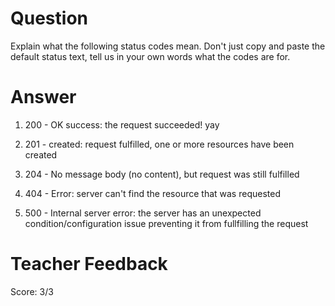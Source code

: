 # Question
Explain what the following status codes mean. Don't just copy and paste the default status text, tell us in your own words what the codes are for.

# Answer

1. 200 - OK success: the request succeeded! yay

2. 201 - created: request fulfilled, one or more resources have been created

3. 204 - No message body (no content), but request was still fulfilled

4. 404 - Error: server can't find the resource that was requested

5. 500 - Internal server error: the server has an unexpected condition/configuration issue preventing it from fullfilling the request

# Teacher Feedback
Score: 3/3